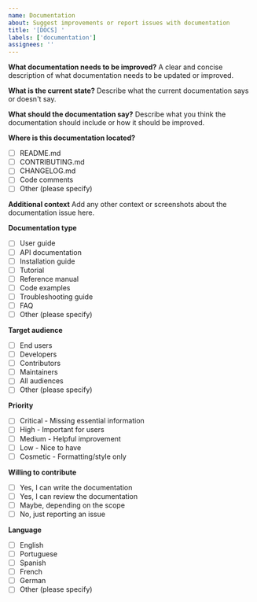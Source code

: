 ```yaml
---
name: Documentation
about: Suggest improvements or report issues with documentation
title: '[DOCS] '
labels: ['documentation']
assignees: ''
---
```


**What documentation needs to be improved?**
A clear and concise description of what documentation needs to be updated or improved.

**What is the current state?**
Describe what the current documentation says or doesn't say.

**What should the documentation say?**
Describe what you think the documentation should include or how it should be improved.

**Where is this documentation located?**
- [ ] README.md
- [ ] CONTRIBUTING.md
- [ ] CHANGELOG.md
- [ ] Code comments
- [ ] Other (please specify)

**Additional context**
Add any other context or screenshots about the documentation issue here.

**Documentation type**
- [ ] User guide
- [ ] API documentation
- [ ] Installation guide
- [ ] Tutorial
- [ ] Reference manual
- [ ] Code examples
- [ ] Troubleshooting guide
- [ ] FAQ
- [ ] Other (please specify)

**Target audience**
- [ ] End users
- [ ] Developers
- [ ] Contributors
- [ ] Maintainers
- [ ] All audiences
- [ ] Other (please specify)

**Priority**
- [ ] Critical - Missing essential information
- [ ] High - Important for users
- [ ] Medium - Helpful improvement
- [ ] Low - Nice to have
- [ ] Cosmetic - Formatting/style only

**Willing to contribute**
- [ ] Yes, I can write the documentation
- [ ] Yes, I can review the documentation
- [ ] Maybe, depending on the scope
- [ ] No, just reporting an issue

**Language**
- [ ] English
- [ ] Portuguese
- [ ] Spanish
- [ ] French
- [ ] German
- [ ] Other (please specify)
